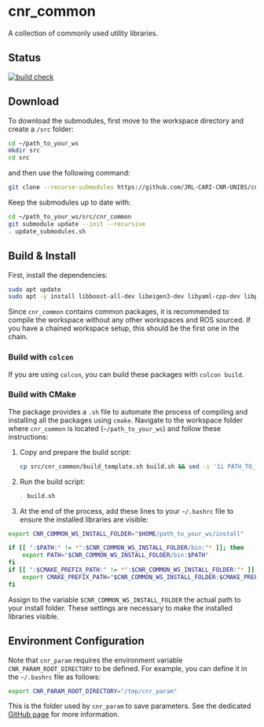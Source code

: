 # cnr_common
A collection of commonly used utility libraries.

## Status

[![build check](https://github.com/JRL-CARI-CNR-UNIBS/cnr_common/actions/workflows/build_and_install.yaml/badge.svg)](https://github.com/JRL-CARI-CNR-UNIBS/cnr_common/actions/workflows/build_and_install.yaml)

## Download

To download the submodules, first move to the workspace directory and create a `/src` folder:
```bash 
cd ~/path_to_your_ws
mkdir src
cd src
```

and then use the following command:
```bash 
git clone --recurse-submodules https://github.com/JRL-CARI-CNR-UNIBS/cnr_common.git
```

Keep the submodules up to date with:
```bash
cd ~/path_to_your_ws/src/cnr_common
git submodule update --init --recursive
. update_submodules.sh
```

## Build & Install
First, install the dependencies:
```bash
sudo apt update
sudo apt -y install libboost-all-dev libeigen3-dev libyaml-cpp-dev libpoco-dev liblog4cxx-dev libgtest-dev
```
Since `cnr_common` contains common packages, it is recommended to compile the workspace without any other workspaces and ROS sourced. If you have a chained workspace setup, this should be the first one in the chain. 

### Build with `colcon`
If you are using `colcon`, you can build these packages with `colcon build`.

### Build with CMake
The package provides a `.sh` file to automate the process of compiling and installing all the packages using `cmake`. Navigate to the workspace folder where `cnr_common` is located (`~/path_to_your_ws`) and follow these instructions:

1. Copy and prepare the build script:
    ```bash
    cp src/cnr_common/build_template.sh build.sh && sed -i '1i PATH_TO_WS="$(pwd)"' build.sh
    ```

2. Run the build script:
    ```bash
    . build.sh
    ```
3. At the end of the process, add these lines to your `~/.bashrc` file to ensure the installed libraries are visible:

```bash
export CNR_COMMON_WS_INSTALL_FOLDER="$HOME/path_to_your_ws/install"

if [[ ":$PATH:" != *":$CNR_COMMON_WS_INSTALL_FOLDER/bin:"* ]]; then
    export PATH="$CNR_COMMON_WS_INSTALL_FOLDER/bin:$PATH"
fi
if [[ ":$CMAKE_PREFIX_PATH:" != *":$CNR_COMMON_WS_INSTALL_FOLDER:"* ]]; then
    export CMAKE_PREFIX_PATH="$CNR_COMMON_WS_INSTALL_FOLDER:$CMAKE_PREFIX_PATH"
fi
```

Assign to the variable `$CNR_COMMON_WS_INSTALL_FOLDER` the actual path to your install folder. These settings are necessary to make the installed libraries visible.

## Environment Configuration

Note that `cnr_param` requires the environment variable `CNR_PARAM_ROOT_DIRECTORY` to be defined. For example, you can define it in the `~/.bashrc` file as follows:

```bash
export CNR_PARAM_ROOT_DIRECTORY="/tmp/cnr_param"
```

This is the folder used by `cnr_param` to save parameters. See the dedicated [GitHub page](https://github.com/CNR-STIIMA-IRAS/cnr_param) for more information.
